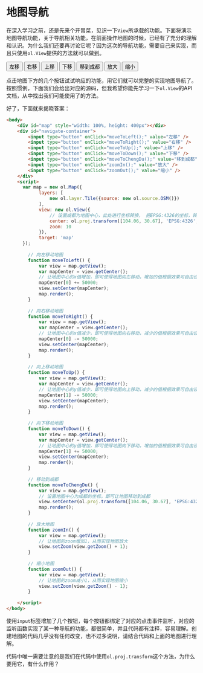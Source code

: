 # 地图导航

在深入学习之前，还是先来个开胃菜，见识一下`View`所承载的功能。下面将演示地图导航功能，关于导航相关功能，在前面操作地图的时候，已经有了充分的理解和认识。为什么我们还要再讨论它呢？因为这次的导航功能，需要自己来实现，而且只使用`ol.View`提供的方法就可以做到。

<head>                  
	<link href="../src/ol3.13.1/ol.css" rel="stylesheet" type="text/css" />
	<script type="text/javascript" src="../src/ol3.13.1/ol.js" charset="utf-8"></script>
</head>
<div id="map" style="width: 100%, height: 400px"></div>
<div id="navigate-container">
	<input type="button" onClick="moveToLeft();" value="左移" />
	<input type="button" onClick="moveToRight();" value="右移" />
	<input type="button" onClick="moveToUp();" value="上移" />
	<input type="button" onClick="moveToDown();" value="下移" />
	<input type="button" onClick="moveToChengDu();" value="移到成都" />
	<input type="button" onClick="zoomIn();" value="放大" />
	<input type="button" onClick="zoomOut();" value="缩小" />
</div>
<script>
  var map = new ol.Map({
		layers: [
			new ol.layer.Tile({source: new ol.source.OSM()})
		],
		view: new ol.View({
			// 设置成都为地图中心，此处进行坐标转换， 把EPSG:4326的坐标，转换为EPSG:3857坐标，因为ol默认使用的是EPSG:3857坐标
			// 请阅读“地图坐标系”了解更多坐标系的信息。
			center: ol.proj.transform([104.06, 30.67], 'EPSG:4326', 'EPSG:3857'),
			zoom: 10
		}),
		target: 'map'
  });
	
	// 向左移动地图
	function moveToLeft() {
		var view = map.getView();
		var mapCenter = view.getCenter();
		// 让地图中心的x值增加，即可使得地图向左移动，增加的值根据效果可自由设定
		mapCenter[0] += 50000;
		view.setCenter(mapCenter);
		map.render();
	}
	
	// 向右移动地图
	function moveToRight() {
		var view = map.getView();
		var mapCenter = view.getCenter();
		// 让地图中心的x值减少，即可使得地图向右移动，减少的值根据效果可自由设定
		mapCenter[0] -= 50000;
		view.setCenter(mapCenter);
		map.render();
	}
	
	// 向上移动地图
	function moveToUp() {
		var view = map.getView();
		var mapCenter = view.getCenter();
		// 让地图中心的y值减少，即可使得地图向上移动，减少的值根据效果可自由设定
		mapCenter[1] -= 50000;
		view.setCenter(mapCenter);
		map.render();
	}
	
	// 向下移动地图
	function moveToDown() {
		var view = map.getView();
		var mapCenter = view.getCenter();
		// 让地图中心的y值增加，即可使得地图向下移动，增加的值根据效果可自由设定
		mapCenter[1] += 50000;
		view.setCenter(mapCenter);
		map.render();
	}
	
	// 移动到成都
	function moveToChengDu() {
		var view = map.getView();
		// 设置地图中心为成都的坐标，即可让地图移动到成都
		view.setCenter(ol.proj.transform([104.06, 30.67], 'EPSG:4326', 'EPSG:3857'));
		map.render();
	}
	
	// 放大地图
	function zoomIn() {
		var view = map.getView();
		// 让地图的zoom增加1，从而实现地图放大
		view.setZoom(view.getZoom() + 1);
	}
	
	// 缩小地图
	function zoomOut() {
		var view = map.getView();
		// 让地图的zoom减小1，从而实现地图缩小
		view.setZoom(view.getZoom() - 1);
	}
	
</script>

点击地图下方的几个按钮试试响应的功能，用它们就可以完整的实现地图导航了。按照惯例，下面我们会给出对应的源码，但我希望你能先学习一下`ol.View`的API文档，从中找出我们可能使用了的方法。


好了，下面就来揭晓答案：

```html
<body>
	<div id="map" style="width: 100%, height: 400px"></div>
	<div id="navigate-container">
		<input type="button" onClick="moveToLeft();" value="左移" />
		<input type="button" onClick="moveToRight();" value="右移" />
		<input type="button" onClick="moveToUp();" value="上移" />
		<input type="button" onClick="moveToDown();" value="下移" />
		<input type="button" onClick="moveToChengDu();" value="移到成都" />
		<input type="button" onClick="zoomIn();" value="放大" />
		<input type="button" onClick="zoomOut();" value="缩小" />
	</div>
	<script>
	  var map = new ol.Map({
			layers: [
				new ol.layer.Tile({source: new ol.source.OSM()})
			],
			view: new ol.View({
				// 设置成都为地图中心，此处进行坐标转换， 把EPSG:4326的坐标，转换为EPSG:3857坐标，因为ol默认使用的是EPSG:3857坐标
				center: ol.proj.transform([104.06, 30.67], 'EPSG:4326', 'EPSG:3857'),
				zoom: 10
			}),
			target: 'map'
	  });
		
		// 向左移动地图
		function moveToLeft() {
			var view = map.getView();
			var mapCenter = view.getCenter();
			// 让地图中心的x值增加，即可使得地图向左移动，增加的值根据效果可自由设定
			mapCenter[0] += 50000;
			view.setCenter(mapCenter);
			map.render();
		}
		
		// 向右移动地图
		function moveToRight() {
			var view = map.getView();
			var mapCenter = view.getCenter();
			// 让地图中心的x值减少，即可使得地图向右移动，减少的值根据效果可自由设定
			mapCenter[0] -= 50000;
			view.setCenter(mapCenter);
			map.render();
		}
		
		// 向上移动地图
		function moveToUp() {
			var view = map.getView();
			var mapCenter = view.getCenter();
			// 让地图中心的y值减少，即可使得地图向上移动，减少的值根据效果可自由设定
			mapCenter[1] -= 50000;
			view.setCenter(mapCenter);
			map.render();
		}
		
		// 向下移动地图
		function moveToDown() {
			var view = map.getView();
			var mapCenter = view.getCenter();
			// 让地图中心的y值增加，即可使得地图向下移动，增加的值根据效果可自由设定
			mapCenter[1] += 50000;
			view.setCenter(mapCenter);
			map.render();
		}
		
		// 移动到成都
		function moveToChengDu() {
			var view = map.getView();
			// 设置地图中心为成都的坐标，即可让地图移动到成都
			view.setCenter(ol.proj.transform([104.06, 30.67], 'EPSG:4326', 'EPSG:3857'));
			map.render();
		}
		
		// 放大地图
		function zoomIn() {
			var view = map.getView();
			// 让地图的zoom增加1，从而实现地图放大
			view.setZoom(view.getZoom() + 1);
		}
		
		// 缩小地图
		function zoomOut() {
			var view = map.getView();
			// 让地图的zoom减小1，从而实现地图缩小
			view.setZoom(view.getZoom() - 1);
		}
		
	</script>
</body>
```
使用`input`标签增加了几个按钮，每个按钮都绑定了对应的点击事件监听，对应的监听函数实现了某一种导航的功能，都很简单，并且代码都有注释，容易理解。创建地图的代码几乎没有任何改变，也不过多说明，请结合代码和上面的地图进行理解。

代码中唯一需要注意的是我们在代码中使用`ol.proj.transform`这个方法，为什么要用它，有什么作用？
